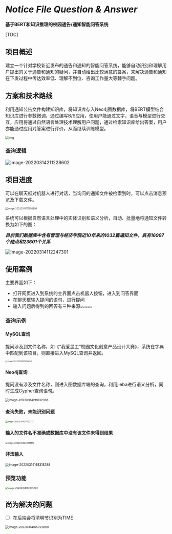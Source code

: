 # *Notice File Question & Answer*

**基于BERT和知识推理的校园通告/通知智能问答系统**

[TOC]

## 项目概述

​	建立一个针对学校新近发布的通告和通知的智能问答系统，能够自动识别和理解用户提出的关于通告和通知的疑问，并自动给出比较满意的答案，来解决通告和通知在下发过程中传达效率低、理解不到位、咨询工作量大等棘手问题。

## 方案和技术路线

​	利用通知公告文件构建知识库，将知识库存入Neo4j图数据库，将BERT模型结合知识库进行参数微调，通过编写B/S应用，使用户能通过文字，语音与模型进行交互，应用将通过自然语言处理技术理解用户问题，通过检索知识库给出答案，用户亦能通过应用对答案进行评价，从而继续训练模型。

<img src="https://gitee.com/shangruobing/markdown-drawing-bed/raw/master/image/clip_image002.png" alt="img" style="zoom: 67%;" />

### 查询逻辑

![image-20220314211228602](C:/Users/%E5%86%B0/AppData/Roaming/Typora/typora-user-images/image-20220314211228602.png)

## 项目进度

可以在聊天框对机器人进行对话，当询问的通知文件被检索到时，可以点击消息预览及下载文件。

<img src="https://gitee.com/shangruobing/markdown-drawing-bed/raw/master/image/image-20220314111308696.png" alt="image-20220314111308696" style="zoom:50%;" />

系统可以根据自然语言处理中的实体识别和语义分析，自动、批量地将通知文件转换为如下的图：

***目前我们数据库中含有管理与经济学院近10年来的1032篇通知文件，具有16997个结点和23601个关系***

![image-20220314112247301](https://gitee.com/shangruobing/markdown-drawing-bed/raw/master/image/image-20220314112247301.png)



## 使用案例

主要界面如下：

- 打开网页进入到系统的主界面点击机器人按钮，进入到问答界面
- 在聊天框输入提问的语句，进行提问
- 输入问题后得到的回答有三种来源<img src="https://s2.loli.net/2022/03/14/uf982sOxWaNjpyE.png" alt="welcome" style="zoom:50%;" />

### 查询示例

#### MySQL查询

提问涉及到文件名称，如《“我爱昆工”校园文化创意产品设计大赛》，系统在字典中匹配到该项目，则直接进入MySQL查询并返回。

<img src="https://gitee.com/shangruobing/markdown-drawing-bed/raw/master/image/image-20220314205056653.png" alt="image-20220314205056653" style="zoom:40%;" />

#### Neo4j查询

提问没有涉及文件名称，则进入图数据库端的查询，利用jieba进行语义分析，同时生成Cypher查询语句。

<img src="https://gitee.com/shangruobing/markdown-drawing-bed/raw/master/image/image-20220314211632338.png" alt="image-20220314211632338" style="zoom:67%;" />

#### 查询失败，未能识别问题

<img src="https://gitee.com/shangruobing/markdown-drawing-bed/raw/master/image/image-20220314211732717.png" alt="image-20220314211732717" style="zoom:45%;" />

#### 输入的文件名不准确或数据库中没有该文件未得到结果

<img src="https://gitee.com/shangruobing/markdown-drawing-bed/raw/master/image/image-20220314230514514.png" alt="image-20220314230514514" style="zoom:45%;" />

#### 非法输入

<img src="https://gitee.com/shangruobing/markdown-drawing-bed/raw/master/image/image-20220314165315288.png" alt="image-20220314165315288" style="zoom:70%;" />

### 预览功能

<img src="https://gitee.com/shangruobing/markdown-drawing-bed/raw/master/image/image-20220314182805702.png" alt="image-20220314182805702" style="zoom:50%;" />



## 尚为解决的问题

- [ ] 在后端会将清明节识别为TIME

<img src="https://gitee.com/shangruobing/markdown-drawing-bed/raw/master/image/image-20220314165023860.png" alt="image-20220314165023860" style="zoom:67%;" />